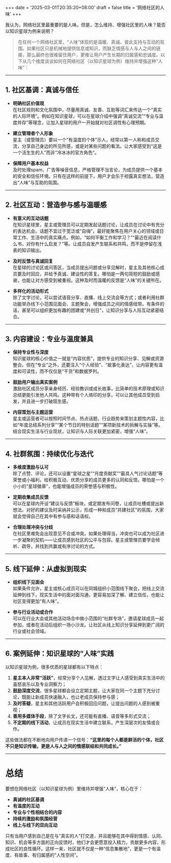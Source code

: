 +++
date = '2025-03-01T20:35:20+08:00'
draft = false
title = '网络社区的人味'
+++

我认为，网络社区里最重要的是人味。但是，怎么维持、增强社区里的人味？能否以知识星球为例来说明？

> 在任何一个网络社区里，“人味”体现的是温暖、真诚、彼此支持与互动的氛围。如果社区只是机械地提供信息或知识，而缺乏情感与人与人之间的链接，那么最终也很难留住用户，更难让用户产生长期的归属感和忠诚度。以下从几个维度谈谈如何在网络社区（以知识星球为例）维持并增强这种“人味”：

---

## 1. 社区基调：真诚与信任

- **明确社区价值观**  
    在社区规则和文化氛围中，尽量用真诚、友善、互助等词汇来传达一个“真实的人际环境”。例如在知识星球，可以在星球介绍中强调“真诚交流”“专业与温度并存”等理念，让加入星球的用户一开始就对社区调性有心理预期。
    
- **建立管理者个人形象**  
    星主（或管理员）要以一个“有温度的个体”示人，经常以第一人称和成员交流，分享自己身边的所见所感，或是对某些问题的看法。让大家感受到“这是一个活生生的人”而非“冷冰冰的官方角色”。
    
- **保障用户基本权益**  
    及时处理spam、广告等噪音信息，严格管理不当言论，为成员提供一个基本的安全和信任环境。只有在这样的前提下，用户才会乐于袒露真实想法，营造出“人味”与互助的氛围。
    

---

## 2. 社区互动：营造参与感与温暖感

- **有意义的互动话题**  
    在知识星球里，星主或管理员可以定期发起话题讨论，让成员在讨论中有充分的表达机会。话题不宜过于宽泛或“自嗨”，最好能聚焦在用户关心的领域或日常工作、生活中的真实痛点。例如，“如何平衡工作和学习？”“最近在阅读什么书，对你有什么启发？”等。让成员自发产生联系和共鸣，而不是停留在浅表的知识输出。
    
- **及时反馈与真诚回复**  
    在星球的讨论区或问答区，当成员提出问题或分享见解时，星主及其他核心成员要及时回应，并给予真诚、建设性的答复。哪怕是一两句简短的鼓励或感谢，也能让对方感受到被重视。这种及时而温暖的反馈是“人味”的关键所在。
    
- **多样化的活动形式**  
    除了文字讨论，可以尝试语音分享、直播、线上交流会等方式；或者利用社群功能举办线下小范围见面会、主题聚会，增强成员之间的情感纽带。有条件的话，甚至可以组织更加有趣的团建或“共创日”，让知识分享与人际互动紧密结合。
    

---

## 3. 内容建设：专业与温度兼具

- **保持专业性与深度**  
    知识星球的核心价值之一就是“内容优质”，提供专业的知识分享、见解或资源整合。但在“专业”之外，还要注入“个人经验”、“故事化表达”，让内容更有温度和可读性，而不仅仅是“干货”和数据罗列。
    
- **鼓励用户输出真实案例**  
    激励社区成员分享亲身经历、经验教训或成长故事，比简单的技术原理或知识总结更能引发他人共鸣。这种带有个人烙印的分享，可以让其他成员受到启发，并且进一步打破陌生感。
    
- **内容策划与主题运营**  
    星主或运营者可以按照时间节点、热点话题、行业趋势来策划主题性内容，比如“年度总结系列分享”“某个节日的特别话题”“某项新技术的拆解与实操”等。结合现实生活与行业现状，让知识与人际关联更加紧密，增强“人味”。
    

---

## 4. 社群氛围：持续优化与迭代

- **多维度激励与认可**  
    除了点赞、评论，还可以设置“星球之星”“月度贡献奖”“最具人气讨论话题”等荣誉或小福利，给积极互动、优质分享的成员更多的认同和反馈。哪怕是一个小小的“星球徽章”，也能增强成员的荣誉感与积极性。
    
- **定期收集成员反馈**  
    可以在星球内开设“建议与反馈”板块，或定期发布问卷，让成员吐槽或提出新想法。对好的建议及时采纳并公示，形成一种和成员“共建社区”的氛围，大家就会觉得自己在其中有参与感和话语权。
    
- **合理处理冲突与分歧**  
    在社区里难免会出现意见不合或冲突。如果处理得当，冲突也可以成为社区进一步凝聚的契机——让成员感到社区的公平与包容。星主或管理员要学会倾听、疏导，并找到共赢或有序讨论的方式。
    

---

## 5. 线下延伸：从虚拟到现实

- **组织线下见面会**  
    如果条件允许，星主或核心成员可以在同城组织小范围线下聚会，把线上交流延伸到线下。现实生活中的面对面沟通，更容易加深了解、建立信任，也能让社区变得更加“有人味”。
    
- **参与行业活动或合作**  
    可以在行业大会或其他活动场合中做小范围的“社群专场”，邀请星球成员一起参加，或者在活动后组织一场小沙龙。让社区从线上知识分享延伸到更广阔的行业或社会领域。
    

---

## 6. 案例延伸：知识星球的“人味”实践

以知识星球为例，很多优质的星球都有以下特点：

1. **星主本人非常“活跃”**，经常分享个人见解，透过文字让人感受到真实生活中的喜怒哀乐以及专业洞察力；
2. **鼓励深度交流**，很多星球都会设立定期主题，让大家在同一个主题下充分讨论，既能让新成员快速融入，也让老成员保持参与感；
3. **及时答疑**，星主和其他活跃用户会积极回应问题，让提出问题的人感到被重视；
4. **善用多媒体手段**，除了文字长文，还可能有直播、语音等多形式交流；
5. **不定期的线下活动**，让成员在现实生活中建立联系，产生深层次的友情或合作。

这些做法都在不断地向用户传递一个信号：**“这里的每个人都是鲜活的个体，社区不只是知识传输，更是人与人之间的情感联结和共同成长。”**

---

# 总结

要想在网络社区（以知识星球为例）里维持并增强“人味”，核心在于：

- **真诚的社区基调**
- **有温度的互动**
- **专业与个性相结合的内容**
- **持续的激励和氛围经营**
- **线上与线下的双向互动**

只有当用户感到自己是在与“真实的人”打交道，并且能够在其中得到情感、认同、知识、机会等多方面的正向反馈时，他们才会更愿意投入精力，贡献更多内容，形成社区的良性循环。这样一来，社区就不仅是一种“信息集散地”，更是一个有温度、有故事、有归属感的“人性空间”。
